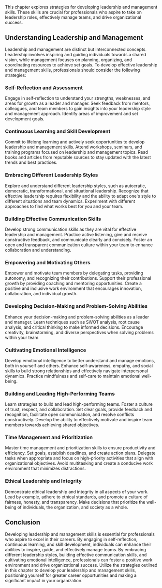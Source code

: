 
This chapter explores strategies for developing leadership and management skills. These skills are crucial for professionals who aspire to take on leadership roles, effectively manage teams, and drive organizational success.

Understanding Leadership and Management
---------------------------------------

Leadership and management are distinct but interconnected concepts. Leadership involves inspiring and guiding individuals towards a shared vision, while management focuses on planning, organizing, and coordinating resources to achieve set goals. To develop effective leadership and management skills, professionals should consider the following strategies:

### Self-Reflection and Assessment

Engage in self-reflection to understand your strengths, weaknesses, and areas for growth as a leader and manager. Seek feedback from mentors, colleagues, and team members to gain insights into your leadership style and management approach. Identify areas of improvement and set development goals.

### Continuous Learning and Skill Development

Commit to lifelong learning and actively seek opportunities to develop leadership and management skills. Attend workshops, seminars, and training programs focused on leadership and management topics. Read books and articles from reputable sources to stay updated with the latest trends and best practices.

### Embracing Different Leadership Styles

Explore and understand different leadership styles, such as autocratic, democratic, transformational, and situational leadership. Recognize that effective leadership requires flexibility and the ability to adapt one's style to different situations and team dynamics. Experiment with different approaches to find what works best for you and your team.

### Building Effective Communication Skills

Develop strong communication skills as they are vital for effective leadership and management. Practice active listening, give and receive constructive feedback, and communicate clearly and concisely. Foster an open and transparent communication culture within your team to enhance collaboration and understanding.

### Empowering and Motivating Others

Empower and motivate team members by delegating tasks, providing autonomy, and recognizing their contributions. Support their professional growth by providing coaching and mentoring opportunities. Create a positive and inclusive work environment that encourages innovation, collaboration, and individual growth.

### Developing Decision-Making and Problem-Solving Abilities

Enhance your decision-making and problem-solving abilities as a leader and manager. Learn techniques such as SWOT analysis, root cause analysis, and critical thinking to make informed decisions. Encourage creativity, brainstorming, and diverse perspectives when solving problems within your team.

### Cultivating Emotional Intelligence

Develop emotional intelligence to better understand and manage emotions, both in yourself and others. Enhance self-awareness, empathy, and social skills to build strong relationships and effectively navigate interpersonal dynamics. Practice mindfulness and self-care to maintain emotional well-being.

### Building and Leading High-Performing Teams

Learn strategies to build and lead high-performing teams. Foster a culture of trust, respect, and collaboration. Set clear goals, provide feedback and recognition, facilitate open communication, and resolve conflicts constructively. Develop the ability to effectively motivate and inspire team members towards achieving shared objectives.

### Time Management and Prioritization

Master time management and prioritization skills to ensure productivity and efficiency. Set goals, establish deadlines, and create action plans. Delegate tasks when appropriate and focus on high-priority activities that align with organizational objectives. Avoid multitasking and create a conducive work environment that minimizes distractions.

### Ethical Leadership and Integrity

Demonstrate ethical leadership and integrity in all aspects of your work. Lead by example, adhere to ethical standards, and promote a culture of fairness, honesty, and transparency. Make decisions that prioritize the well-being of individuals, the organization, and society as a whole.

Conclusion
----------

Developing leadership and management skills is essential for professionals who aspire to excel in their careers. By engaging in self-reflection, continuous learning, and skill development, individuals can enhance their abilities to inspire, guide, and effectively manage teams. By embracing different leadership styles, building effective communication skills, and cultivating emotional intelligence, professionals can foster a positive work environment and drive organizational success. Utilize the strategies outlined in this chapter to develop your leadership and management skills, positioning yourself for greater career opportunities and making a significant impact in your organization.

